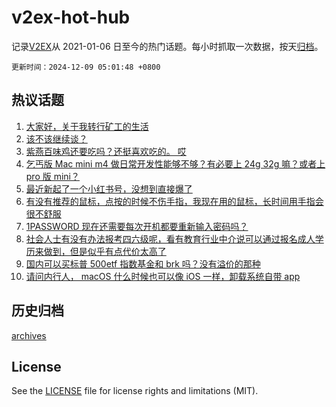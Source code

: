 # v2ex-hot-hub

 记录[V2EX](https://www.v2ex.com/)从 2021-01-06 日至今的热门话题。每小时抓取一次数据，按天[归档](archives)。

`更新时间：2024-12-09 05:01:48 +0800`

## 热议话题

1. [大家好，关于我转行矿工的生活](https://www.v2ex.com/t/1095904)
1. [该不该继续谈？](https://www.v2ex.com/t/1095939)
1. [紫燕百味鸡还要吃吗？还挺喜欢吃的。 哎](https://www.v2ex.com/t/1095860)
1. [乞丐版 Mac mini m4 做日常开发性能够不够？有必要上 24g 32g 嘛？或者上 pro 版 mini？](https://www.v2ex.com/t/1095857)
1. [最近新起了一个小红书号，没想到直接爆了](https://www.v2ex.com/t/1095895)
1. [有没有推荐的鼠标，点按的时候不伤手指，我现在用的鼠标，长时间用手指会很不舒服](https://www.v2ex.com/t/1095858)
1. [1PASSWORD 现在还需要每次开机都要重新输入密码吗？](https://www.v2ex.com/t/1095869)
1. [社会人士有没有办法报考四六级呢，看有教育行业中介说可以通过报名成人学历来做到，但是似乎有点代价太高了](https://www.v2ex.com/t/1095919)
1. [国内可以买标普 500etf 指数基金和 brk 吗？没有溢价的那种](https://www.v2ex.com/t/1095906)
1. [请问内行人， macOS 什么时候也可以像 iOS 一样，卸载系统自带 app](https://www.v2ex.com/t/1095839)

## 历史归档

[archives](archives)

## License

See the [LICENSE](LICENSE) file for license rights and limitations (MIT).
